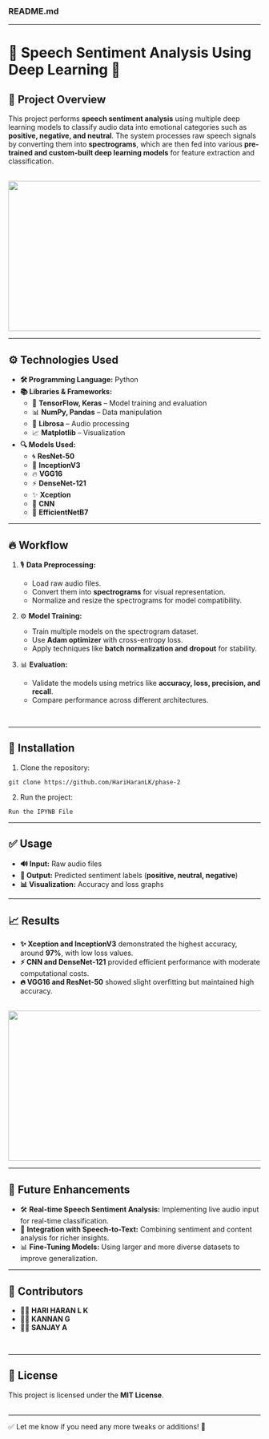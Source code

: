 ### **README.md**

---

# 🎤 **Speech Sentiment Analysis Using Deep Learning** 🚀

## 🌟 **Project Overview**
This project performs **speech sentiment analysis** using multiple deep learning models to classify audio data into emotional categories such as **positive, negative, and neutral**. The system processes raw speech signals by converting them into **spectrograms**, which are then fed into various **pre-trained and custom-built deep learning models** for feature extraction and classification.  
<br>  

<div align="center">
  <img src="https://github.com/user-attachments/assets/8a346e7c-83ae-40b7-93f0-d62cedba33cb" width="600" height="300" />
</div>

  

---

## ⚙️ **Technologies Used**
- **🛠️ Programming Language:** Python  
- **📚 Libraries & Frameworks:**  
  - 🐍 **TensorFlow, Keras** – Model training and evaluation  
  - 📊 **NumPy, Pandas** – Data manipulation  
  - 🎵 **Librosa** – Audio processing  
  - 📈 **Matplotlib** – Visualization  
- **🔍 Models Used:**  
  - 🌀 **ResNet-50**  
  - 🚀 **InceptionV3**  
  - 🔥 **VGG16**  
  - ⚡ **DenseNet-121**  
  - ✨ **Xception**  
  - 🎯 **CNN**  
  - 🚦 **EfficientNetB7**  

---

## 🔥 **Workflow**
1. 🎙️ **Data Preprocessing:**  
   - Load raw audio files.  
   - Convert them into **spectrograms** for visual representation.  
   - Normalize and resize the spectrograms for model compatibility.  

2. ⚙️ **Model Training:**  
   - Train multiple models on the spectrogram dataset.  
   - Use **Adam optimizer** with cross-entropy loss.  
   - Apply techniques like **batch normalization and dropout** for stability.  

3. 📊 **Evaluation:**  
   - Validate the models using metrics like **accuracy, loss, precision, and recall**.  
   - Compare performance across different architectures.  
<br> 

---

## 🚀 **Installation**
1. Clone the repository:
```
git clone https://github.com/HariHaranLK/phase-2
```
2. Run the project:
```
Run the IPYNB File
```

---

## ✅ **Usage**
- **🔊 Input:** Raw audio files  
- **🎯 Output:** Predicted sentiment labels (**positive, neutral, negative**)  
- **📊 Visualization:** Accuracy and loss graphs  

---

## 📈 **Results**
- **✨ Xception and InceptionV3** demonstrated the highest accuracy, around **97%**, with low loss values.  
- **⚡ CNN and DenseNet-121** provided efficient performance with moderate computational costs.  
- **🔥 VGG16 and ResNet-50** showed slight overfitting but maintained high accuracy.  
<br>
<div align = 'center'>
<img src="https://github.com/user-attachments/assets/268cdea1-25ad-429b-8ff9-a8a13a5a32e1" width="600" height="300" />
</div>

---

## 🚀 **Future Enhancements**
- 🛠️ **Real-time Speech Sentiment Analysis:** Implementing live audio input for real-time classification.  
- 🔗 **Integration with Speech-to-Text:** Combining sentiment and content analysis for richer insights.  
- 📊 **Fine-Tuning Models:** Using larger and more diverse datasets to improve generalization.  

---

## 👥 **Contributors**
- 🧑‍💻 **HARI HARAN L K**  
- 🧑‍🎓 **KANNAN G**  
- 🧑‍🎓 **SANJAY A**  
<br>  

---

## 📜 **License**
This project is licensed under the **MIT License**.  
<br>  

---

✅ Let me know if you need any more tweaks or additions! 🚀

